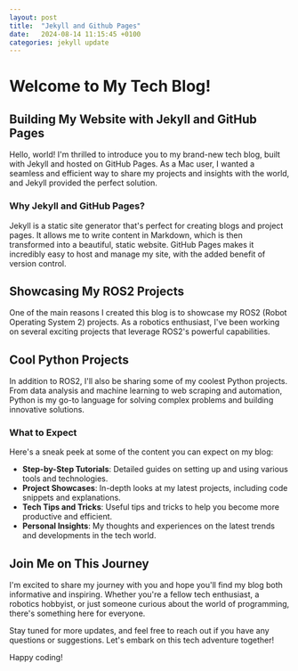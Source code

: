 ```yaml
---
layout: post
title:  "Jekyll and Github Pages"
date:   2024-08-14 11:15:45 +0100
categories: jekyll update
---
```


# Welcome to My Tech Blog!

## Building My Website with Jekyll and GitHub Pages

Hello, world! I'm thrilled to introduce you to my brand-new tech blog, built with Jekyll and hosted on GitHub Pages. As a Mac user, I wanted a seamless and efficient way to share my projects and insights with the world, and Jekyll provided the perfect solution.

### Why Jekyll and GitHub Pages?

Jekyll is a static site generator that's perfect for creating blogs and project pages. It allows me to write content in Markdown, which is then transformed into a beautiful, static website. GitHub Pages makes it incredibly easy to host and manage my site, with the added benefit of version control.

## Showcasing My ROS2 Projects

One of the main reasons I created this blog is to showcase my ROS2 (Robot Operating System 2) projects. As a robotics enthusiast, I've been working on several exciting projects that leverage ROS2's powerful capabilities.

## Cool Python Projects

In addition to ROS2, I'll also be sharing some of my coolest Python projects. From data analysis and machine learning to web scraping and automation, Python is my go-to language for solving complex problems and building innovative solutions.

### What to Expect

Here's a sneak peek at some of the content you can expect on my blog:

- **Step-by-Step Tutorials**: Detailed guides on setting up and using various tools and technologies.
- **Project Showcases**: In-depth looks at my latest projects, including code snippets and explanations.
- **Tech Tips and Tricks**: Useful tips and tricks to help you become more productive and efficient.
- **Personal Insights**: My thoughts and experiences on the latest trends and developments in the tech world.

## Join Me on This Journey

I'm excited to share my journey with you and hope you'll find my blog both informative and inspiring. Whether you're a fellow tech enthusiast, a robotics hobbyist, or just someone curious about the world of programming, there's something here for everyone.

Stay tuned for more updates, and feel free to reach out if you have any questions or suggestions. Let's embark on this tech adventure together!

Happy coding!
